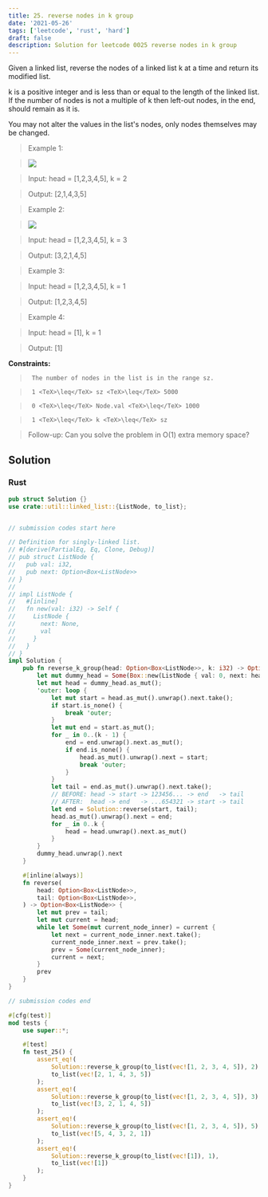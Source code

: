 ```yaml
---
title: 25. reverse nodes in k group
date: '2021-05-26'
tags: ['leetcode', 'rust', 'hard']
draft: false
description: Solution for leetcode 0025 reverse nodes in k group
---
```


 

  Given a linked list, reverse the nodes of a linked list k at a time and return its modified list.

  k is a positive integer and is less than or equal to the length of the linked list. If the number of nodes is not a multiple of k then left-out nodes, in the end, should remain as it is.

  You may not alter the values in the list's nodes, only nodes themselves may be changed.

   

 >   Example 1:

 >   ![](https://assets.leetcode.com/uploads/2020/10/03/reverse_ex1.jpg)

 >   Input: head <TeX>=</TeX> [1,2,3,4,5], k <TeX>=</TeX> 2

 >   Output: [2,1,4,3,5]

  

 >   Example 2:

 >   ![](https://assets.leetcode.com/uploads/2020/10/03/reverse_ex2.jpg)

 >   Input: head <TeX>=</TeX> [1,2,3,4,5], k <TeX>=</TeX> 3

 >   Output: [3,2,1,4,5]

  

 >   Example 3:

  

 >   Input: head <TeX>=</TeX> [1,2,3,4,5], k <TeX>=</TeX> 1

 >   Output: [1,2,3,4,5]

  

 >   Example 4:

  

 >   Input: head <TeX>=</TeX> [1], k <TeX>=</TeX> 1

 >   Output: [1]

  

   

  **Constraints:**

  

 >   	The number of nodes in the list is in the range sz.

 >   	1 <TeX>\leq</TeX> sz <TeX>\leq</TeX> 5000

 >   	0 <TeX>\leq</TeX> Node.val <TeX>\leq</TeX> 1000

 >   	1 <TeX>\leq</TeX> k <TeX>\leq</TeX> sz

  

   

 >   Follow-up: Can you solve the problem in O(1) extra memory space?


## Solution
### Rust
```rust
pub struct Solution {}
use crate::util::linked_list::{ListNode, to_list};


// submission codes start here

// Definition for singly-linked list.
// #[derive(PartialEq, Eq, Clone, Debug)]
// pub struct ListNode {
//   pub val: i32,
//   pub next: Option<Box<ListNode>>
// }
// 
// impl ListNode {
//   #[inline]
//   fn new(val: i32) -> Self {
//     ListNode {
//       next: None,
//       val
//     }
//   }
// }
impl Solution {
    pub fn reverse_k_group(head: Option<Box<ListNode>>, k: i32) -> Option<Box<ListNode>> {
        let mut dummy_head = Some(Box::new(ListNode { val: 0, next: head }));
        let mut head = dummy_head.as_mut();
        'outer: loop {
            let mut start = head.as_mut().unwrap().next.take();
            if start.is_none() {
                break 'outer;
            }
            let mut end = start.as_mut();
            for _ in 0..(k - 1) {
                end = end.unwrap().next.as_mut();
                if end.is_none() {
                    head.as_mut().unwrap().next = start;
                    break 'outer;
                }
            }
            let tail = end.as_mut().unwrap().next.take();
            // BEFORE: head -> start -> 123456... -> end   -> tail
            // AFTER:  head -> end   -> ...654321 -> start -> tail
            let end = Solution::reverse(start, tail);
            head.as_mut().unwrap().next = end;
            for _ in 0..k {
                head = head.unwrap().next.as_mut()
            }
        }
        dummy_head.unwrap().next
    }

    #[inline(always)]
    fn reverse(
        head: Option<Box<ListNode>>,
        tail: Option<Box<ListNode>>,
    ) -> Option<Box<ListNode>> {
        let mut prev = tail;
        let mut current = head;
        while let Some(mut current_node_inner) = current {
            let next = current_node_inner.next.take();
            current_node_inner.next = prev.take();
            prev = Some(current_node_inner);
            current = next;
        }
        prev
    }
}

// submission codes end

#[cfg(test)]
mod tests {
    use super::*;

    #[test]
    fn test_25() {
        assert_eq!(
            Solution::reverse_k_group(to_list(vec![1, 2, 3, 4, 5]), 2),
            to_list(vec![2, 1, 4, 3, 5])
        );
        assert_eq!(
            Solution::reverse_k_group(to_list(vec![1, 2, 3, 4, 5]), 3),
            to_list(vec![3, 2, 1, 4, 5])
        );
        assert_eq!(
            Solution::reverse_k_group(to_list(vec![1, 2, 3, 4, 5]), 5),
            to_list(vec![5, 4, 3, 2, 1])
        );
        assert_eq!(
            Solution::reverse_k_group(to_list(vec![1]), 1),
            to_list(vec![1])
        );
    }
}

```
